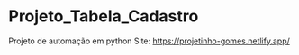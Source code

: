 # Projeto_Tabela_Cadastro
Projeto de automação em python 
Site: https://projetinho-gomes.netlify.app/
